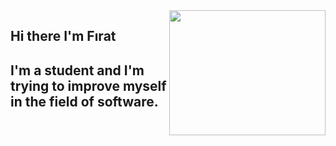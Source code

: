 <img src ="https://giphy.com/embed/PNCWl4fqb2mWQN86Cv" align="right" width="250" height="200">

## Hi there I'm Fırat

## I'm a student and I'm trying to improve myself in the field of software.
